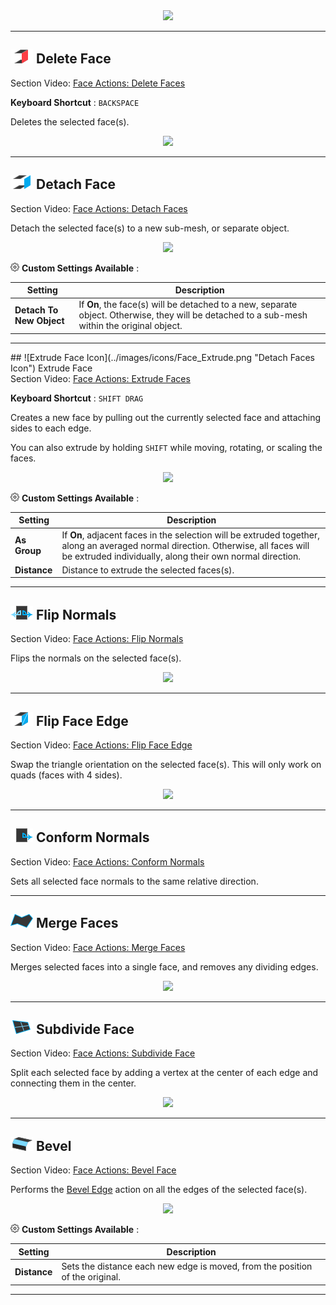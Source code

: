 <div style="text-align:center">
<img src="../../images/Toolbar_FaceActions.png">
</div>

---

## ![Delete Face Icon](../images/icons/Face_Delete.png "Delete Faces Icon") Delete Face

<div class="video-link">
Section Video: <a href="https://youtu.be/Iy6RBaKB9jU?list=PLrJfHfcFkLM-b6_N-musBp4MFaEnxpF6y">Face Actions: Delete Faces</a>
</div>

**Keyboard Shortcut** : `BACKSPACE`

Deletes the selected face(s).

<div style="text-align:center">
<img src="../../images/DeleteFace_Example.png">
</div>

---

## ![Detach Face Icon](../images/icons/Face_Detach.png "Detach Faces Icon") Detach Face

<div class="video-link">
Section Video: <a href="https://youtu.be/rqD8tQ3GOpA?list=PLrJfHfcFkLM-b6_N-musBp4MFaEnxpF6y">Face Actions: Detach Faces</a>
</div>

Detach the selected face(s) to a new sub-mesh, or separate object.

<div style="text-align:center">
<img src="../../images/DetachFace_Example.png">
</div>

![Options Icon](../images/icons/Options.png) **Custom Settings Available** :

Setting | Description
--- | ---
**Detach To New Object** | If **On**, the face(s) will be detached to a new, separate object. Otherwise, they will be detached to a sub-mesh within the original object.

---

<a id="extrude">
## ![Extrude Face Icon](../images/icons/Face_Extrude.png "Detach Faces Icon") Extrude Face

<div class="video-link">
Section Video: <a href="https://youtu.be/5IcZd8aIS68?list=PLrJfHfcFkLM-b6_N-musBp4MFaEnxpF6y">Face Actions: Extrude Faces</a>
</div>

**Keyboard Shortcut** : `SHIFT DRAG`

Creates a new face by pulling out the currently selected face and attaching sides to each edge.

You can also extrude by holding `SHIFT` while moving, rotating, or scaling the faces.

<div style="text-align:center">
<img src="../../images/ExtrudeFace_Example.png">
</div>

![Options Icon](../images/icons/Options.png) **Custom Settings Available** :

Setting | Description
--- | ---
**As Group** | If **On**, adjacent faces in the selection will be extruded together, along an averaged normal direction. Otherwise, all faces will be extruded individually, along their own normal direction.
**Distance** | Distance to extrude the selected faces(s).

---

## ![Flip Normals Icon](../images/icons/Face_FlipNormals.png "Flip Normals Icon") Flip Normals

<div class="video-link">
Section Video: <a href="https://youtu.be/RngRqt3L8H8?list=PLrJfHfcFkLM-b6_N-musBp4MFaEnxpF6y">Face Actions: Flip Normals</a>
</div>

Flips the normals on the selected face(s).

<div style="text-align:center">
<img src="../../images/FlipFaceNormals_Example.png">
</div>

---

## ![Flip Triangles Icon](../images/icons/Face_FlipTri.png "Flip Face Edge Icon") Flip Face Edge

<div class="video-link">
Section Video: <a href="https://youtu.be/ftIjv3tsTGc?list=PLrJfHfcFkLM-b6_N-musBp4MFaEnxpF6y">Face Actions: Flip Face Edge</a>
</div>

Swap the triangle orientation on the selected face(s). This will only work on quads (faces with 4 sides).

<div style="text-align:center">
<img src="../../images/FlipTri_Example.png">
</div>

---

## ![Conform Normals Icon](../images/icons/Face_ConformNormals.png "Conform Normals Icon") Conform Normals

<div class="video-link">
Section Video: <a href="https://youtu.be/a9T_xe4x2pU?list=PLrJfHfcFkLM-b6_N-musBp4MFaEnxpF6y">Face Actions: Conform Normals</a>
</div>

Sets all selected face normals to the same relative direction.

---

## ![Merge Faces Icon](../images/icons/Face_Merge.png "Merge Faces Icon") Merge Faces

<div class="video-link">
Section Video: <a href="https://youtu.be/fMUHuWUXnP8?list=PLrJfHfcFkLM-b6_N-musBp4MFaEnxpF6y">Face Actions: Merge Faces</a>
</div>

Merges selected faces into a single face, and removes any dividing edges.

<div style="text-align:center">
<img src="../../images/MergeFaces_Example.png">
</div>

---

## ![Subdivide Face Icon](../images/icons/Face_Subdivide.png "Subdivide Face Icon") Subdivide Face

<div class="video-link">
Section Video: <a href="https://youtu.be/jgH1MHB6p3w?list=PLrJfHfcFkLM-b6_N-musBp4MFaEnxpF6y">Face Actions: Subdivide Face</a>
</div>

Split each selected face by adding a vertex at the center of each edge and connecting them in the center.

<div style="text-align:center">
<img src="../../images/SubdivideFace_Example.png">
</div>

---

## ![Bevel Icon](../images/icons/Edge_Bevel.png "Bevel Icon") Bevel

<div class="video-link">
Section Video: <a href="https://youtu.be/2UbvKLQyDDc?list=PLrJfHfcFkLM-b6_N-musBp4MFaEnxpF6y">Face Actions: Bevel Face</a>
</div>

Performs the [Bevel Edge](edge/#bevel) action on all the edges of the selected face(s).

<div style="text-align:center">
<img src="../../images/BevelFace_Example.png">
</div>

![Options Icon](../images/icons/Options.png) **Custom Settings Available** :

Setting | Description
--- | ---
**Distance** | Sets the distance each new edge is moved, from the position of the original.

---


